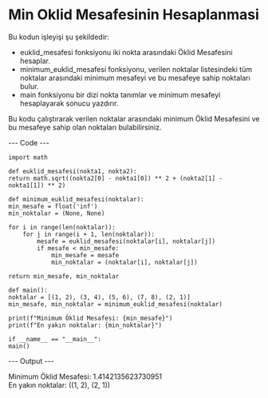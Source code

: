 # Min Oklid Mesafesinin Hesaplanmasi

Bu kodun işleyişi şu şekildedir:
<ul>
  <li>euklid_mesafesi fonksiyonu iki nokta arasındaki Öklid Mesafesini hesaplar.</li>
  <li>minimum_euklid_mesafesi fonksiyonu, verilen noktalar listesindeki tüm noktalar arasındaki minimum mesafeyi ve bu mesafeye sahip noktaları bulur.</li>
  <li>main fonksiyonu bir dizi nokta tanımlar ve minimum mesafeyi hesaplayarak sonucu yazdırır.</li>
</ul>

Bu kodu çalıştırarak verilen noktalar arasındaki minimum Öklid Mesafesini ve bu mesafeye sahip olan noktaları bulabilirsiniz.

--- Code ---

    import math

    def euklid_mesafesi(nokta1, nokta2):
    return math.sqrt((nokta2[0] - nokta1[0]) ** 2 + (nokta2[1] - nokta1[1]) ** 2)

    def minimum_euklid_mesafesi(noktalar):
    min_mesafe = float('inf')
    min_noktalar = (None, None)
    
    for i in range(len(noktalar)):
        for j in range(i + 1, len(noktalar)):
            mesafe = euklid_mesafesi(noktalar[i], noktalar[j])
            if mesafe < min_mesafe:
                min_mesafe = mesafe
                min_noktalar = (noktalar[i], noktalar[j])
    
    return min_mesafe, min_noktalar

    def main():
    noktalar = [(1, 2), (3, 4), (5, 6), (7, 8), (2, 1)]
    min_mesafe, min_noktalar = minimum_euklid_mesafesi(noktalar)
    
    print(f"Minimum Öklid Mesafesi: {min_mesafe}")
    print(f"En yakın noktalar: {min_noktalar}")

    if __name__ == "__main__":
    main()


--- Output ---

  Minimum Öklid Mesafesi: 1.4142135623730951 <br>
  En yakın noktalar: ((1, 2), (2, 1))


